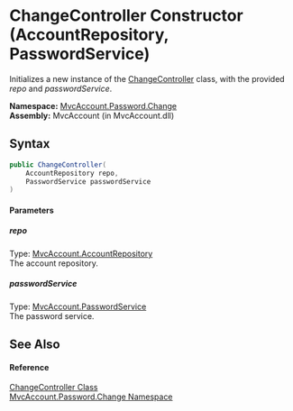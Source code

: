 ChangeController Constructor (AccountRepository, PasswordService)
=================================================================
Initializes a new instance of the [ChangeController][1] class, with the provided *repo* and *passwordService*.

**Namespace:** [MvcAccount.Password.Change][2]  
**Assembly:** MvcAccount (in MvcAccount.dll)

Syntax
------

```csharp
public ChangeController(
	AccountRepository repo,
	PasswordService passwordService
)
```

#### Parameters

##### *repo*
Type: [MvcAccount.AccountRepository][3]  
The account repository.

##### *passwordService*
Type: [MvcAccount.PasswordService][4]  
The password service.


See Also
--------

#### Reference
[ChangeController Class][1]  
[MvcAccount.Password.Change Namespace][2]  

[1]: README.md
[2]: ../README.md
[3]: ../../MvcAccount/AccountRepository/README.md
[4]: ../../MvcAccount/PasswordService/README.md
